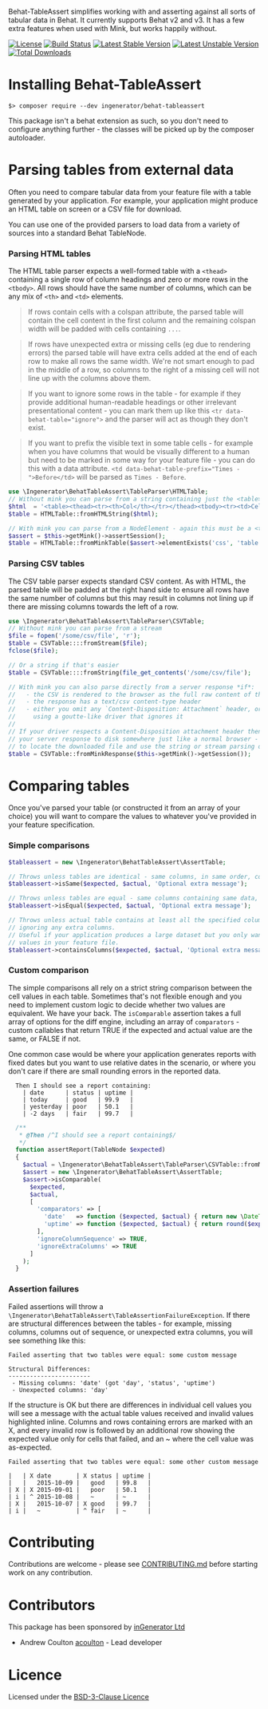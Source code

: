Behat-TableAssert simplifies working with and asserting against all sorts of tabular data in Behat. It currently
supports Behat v2 and v3. It has a few extra features when used with Mink, but works happily without.

[![License](https://poser.pugx.org/ingenerator/behat-tableassert/license.svg)](https://packagist.org/packages/ingenerator/behat-tableassert)
[![Build Status](https://github.com/ingenerator/behat-tableassert/workflows/Run%20tests/badge.svg?branch=1.2.x)](https://github.com/ingenerator/behat-tableassert/actions?query=workflow%3A%22Run+tests%22)
[![Latest Stable Version](https://poser.pugx.org/ingenerator/behat-tableassert/v/stable.svg)](https://packagist.org/packages/ingenerator/behat-tableassert)
[![Latest Unstable Version](https://poser.pugx.org/ingenerator/behat-tableassert/v/unstable.svg)](https://packagist.org/packages/ingenerator/behat-tableassert)
[![Total Downloads](https://poser.pugx.org/ingenerator/behat-tableassert/downloads.svg)](https://packagist.org/packages/ingenerator/behat-tableassert)


# Installing Behat-TableAssert

`$> composer require --dev ingenerator/behat-tableassert`

This package isn't a behat extension as such, so you don't need to configure anything further - the classes will be
picked up by the composer autoloader.

# Parsing tables from external data

Often you need to compare tabular data from your feature file with a table generated by your application. For example,
your application might produce an HTML table on screen or a CSV file for download.

You can use one of the provided parsers to load data from a variety of sources into a standard Behat TableNode.

### Parsing HTML tables

The HTML table parser expects a well-formed table with a `<thead>` containing a single row of column headings and zero
or more rows in the `<tbody>`. All rows should have the same number of columns, which can be any mix of `<th>` and
`<td>` elements.

> If rows contain cells with a colspan attribute, the parsed table will contain the cell content in the first column
  and the remaining colspan width will be padded with cells containing `...`.

> If rows have unexpected extra or missing cells (eg due to rendering errors) the parsed table will have extra cells
  added at the end of each row to make all rows the same width. We're not smart enough to pad in the middle of a row,
  so columns to the right of a missing cell will not line up with the columns above them.

> If you want to ignore some rows in the table - for example if they provide additional human-readable
  headings or other irrelevant presentational content - you can mark them up like this `<tr data-behat-table="ignore">`
  and the parser will act as though they don't exist.

> If you want to prefix the visible text in some table cells - for example when you have columns that
  would be visually different to a human but need to be marked in some way for your feature file - you
  can do this with a data attribute. `<td data-behat-table-prefix="Times - ">Before</td>` will be
  parsed as `Times - Before`.



```php
use \Ingenerator\BehatTableAssert\TableParser\HTMLTable;
// Without mink you can parse from a string containing just the <table> tag and children
$html  = '<table><thead><tr><th>Col</th></tr></thead><tbody><tr><td>Cell</td></tr></tbody></table>';
$table = HTMLTable::fromHTMLString($html);

// With mink you can parse from a NodeElement - again this must be a <table> element
$assert = $this->getMink()->assertSession();
$table = HTMLTable::fromMinkTable($assert->elementExists('css', 'table'));
```

### Parsing CSV tables

The CSV table parser expects standard CSV content. As with HTML, the parsed table will be padded at the right hand side
to ensure all rows have the same number of columns but this may result in columns not lining up if there are missing
columns towards the left of a row.

```php
use \Ingenerator\BehatTableAssert\TableParser\CSVTable;
// Without mink you can parse from a stream
$file = fopen('/some/csv/file', 'r');
$table = CSVTable::::fromStream($file);
fclose($file);

// Or a string if that's easier
$table = CSVTable::::fromString(file_get_contents('/some/csv/file');

// With mink you can also parse directly from a server response *if*:
//   - the CSV is rendered to the browser as the full raw content of the response
//   - the response has a text/csv content-type header
//   - either you omit any `Content-Disposition: Attachment` header, or you're
//     using a goutte-like driver that ignores it
//
// If your driver respects a Content-Disposition attachment header then it will save
// your server response to disk somewhere just like a normal browser - you will need
// to locate the downloaded file and use the string or stream parsing option.
$table = CSVTable::fromMinkResponse($this->getMink()->getSession());
```


# Comparing tables

Once you've parsed your table (or constructed it from an array of your choice) you will want to compare the values
to whatever you've provided in your feature specification.

### Simple comparisons

```php
$tableassert = new \Ingenerator\BehatTableAssert\AssertTable;

// Throws unless tables are identical - same columns, in same order, containing same data
$tableassert->isSame($expected, $actual, 'Optional extra message');

// Throws unless tables are equal - same columns containing same data, but in any order
$tableassert->isEqual($expected, $actual, 'Optional extra message');

// Throws unless actual table contains at least all the specified columns with the same data,
// ignoring any extra columns.
// Useful if your application produces a large dataset but you only want to specify a few
// values in your feature file.
$tableassert->containsColumns($expected, $actual, 'Optional extra message');
```

### Custom comparison

The simple comparisons all rely on a strict string comparison between the cell values in each table. Sometimes that's
not flexible enough and you need to implement custom logic to decide whether two values are equivalent. We have your
back. The `isComparable` assertion takes a full array of options for the diff engine, including an array of
`comparators` -  custom callables that return TRUE if the expected and actual value are the same, or FALSE if not.

One common case would be where your application generates reports with fixed dates but you want to use relative dates
in the scenario, or where you don't care if there are small rounding errors in the reported data.

```gherkin
  Then I should see a report containing:
    | date      | status | uptime |
    | today     | good   | 99.9   |
    | yesterday | poor   | 50.1   |
    | -2 days   | fair   | 99.7   |
```

```php
  /**
   * @Then /^I should see a report containing$/
   */
  function assertReport(TableNode $expected)
  {
    $actual = \Ingenerator\BehatTableAssert\TableParser\CSVTable::fromMinkResponse($this->getMink()->getSession());
    $assert = new \Ingenerator\BehatTableAssert\AssertTable;
    $assert->isComparable(
      $expected,
      $actual,
      [
        'comparators' => [
          'date'   => function ($expected, $actual) { return new \DateTime($expected) == new \DateTime($actual); },
          'uptime' => function ($expected, $actual) { return round($expected, 0) == round($actual, 0); },
        ],
        'ignoreColumnSequence' => TRUE,
        'ignoreExtraColumns' => TRUE
      ]
    );
  }
```

### Assertion failures

Failed assertions will throw a `\Ingenerator\BehatTableAssert\TableAssertionFailureException`. If there are structural
differences between the tables - for example, missing columns, columns out of sequence, or unexpected extra columns, you
will see something like this:

```
Failed asserting that two tables were equal: some custom message

Structural Differences:
-----------------------
 - Missing columns: 'date' (got 'day', 'status', 'uptime')
 - Unexpected columns: 'day'
```

If the structure is OK but there are differences in individual cell values you will see a message with the actual table
values received and invalid values highlighted inline. Columns and rows containing errors are marked with an X, and
every invalid row is followed by an additional row showing the expected value only for cells that failed, and an ~ where
the cell value was as-expected.

```
Failed asserting that two tables were equal: some other custom message

|   | X date       | X status | uptime |
|   |   2015-10-09 |   good   | 99.8   |
| X | X 2015-09-01 |   poor   | 50.1   |
| i | ^ 2015-10-08 |   ~      | ~      |
| X |   2015-10-07 | X good   | 99.7   |
| i |   ~          | ^ fair   | ~      |
```

# Contributing

Contributions are welcome - please see [CONTRIBUTING.md](CONTRIBUTING.md) before starting work on any contribution.

# Contributors

This package has been sponsored by [inGenerator Ltd](http://www.ingenerator.com)

* Andrew Coulton [acoulton](https://github.com/acoulton) - Lead developer

# Licence

Licensed under the [BSD-3-Clause Licence](LICENSE)
